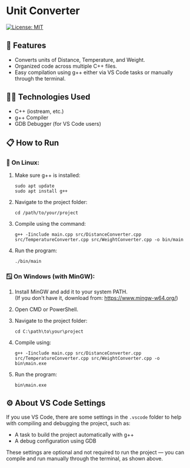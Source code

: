 # Unit Converter

[![License: MIT](https://img.shields.io/badge/License-MIT-yellow.svg)](https://opensource.org/licenses/MIT)

## 🚀 Features

- Converts units of Distance, Temperature, and Weight.
- Organized code across multiple C++ files.
- Easy compilation using g++ either via VS Code tasks or manually through the terminal.

## 🧑‍💻 Technologies Used

- C++ (iostream, etc.)
- g++ Compiler
- GDB Debugger (for VS Code users)

## 📋 How to Run

### 🐧 On Linux:

1. Make sure g++ is installed:
   ```
   sudo apt update
   sudo apt install g++
   ```

2. Navigate to the project folder:
   ```
   cd /path/to/your/project
   ```

3. Compile using the command:
   ```
   g++ -Iinclude main.cpp src/DistanceConverter.cpp src/TemperatureConverter.cpp src/WeightConverter.cpp -o bin/main
   ```

4. Run the program:
   ```
   ./bin/main
   ```

### 🪟 On Windows (with MinGW):

1. Install MinGW and add it to your system PATH.  
   (If you don't have it, download from: https://www.mingw-w64.org/)

2. Open CMD or PowerShell.

3. Navigate to the project folder:
   ```
   cd C:\path\to\your\project
   ```

4. Compile using:
   ```
   g++ -Iinclude main.cpp src/DistanceConverter.cpp src/TemperatureConverter.cpp src/WeightConverter.cpp -o bin\main.exe
   ```

5. Run the program:
   ```
   bin\main.exe
   ```

## ⚙️ About VS Code Settings

If you use VS Code, there are some settings in the `.vscode` folder to help with compiling and debugging the project, such as:

- A task to build the project automatically with g++
- A debug configuration using GDB

These settings are optional and not required to run the project — you can compile and run manually through the terminal, as shown above.
